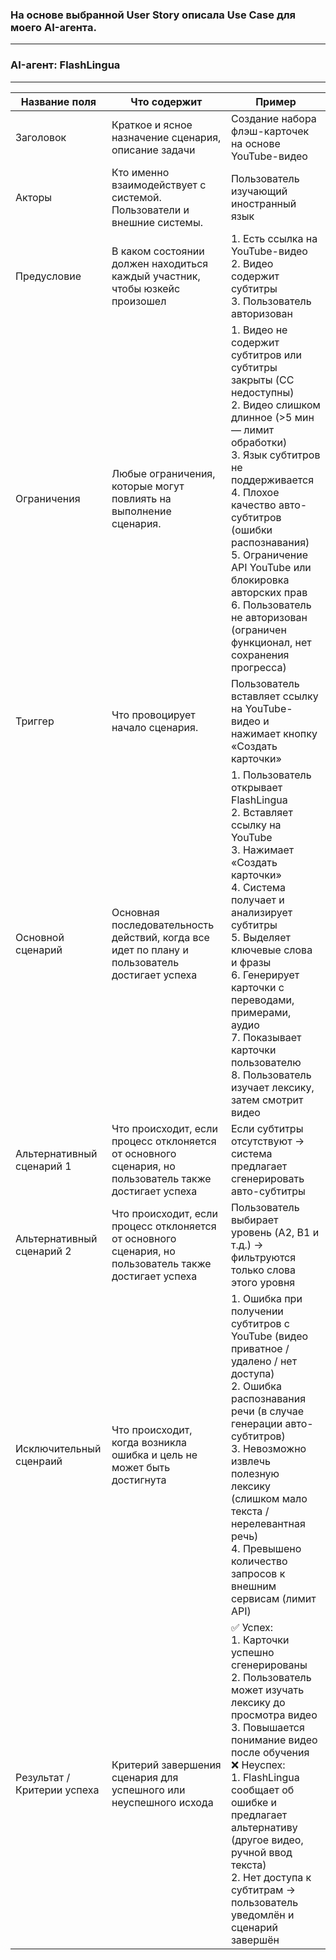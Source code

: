 ### На основе выбранной User Story опиcала Use Case для моего AI-агента.
____
### AI-агент: FlashLingua
___

| Название поля    | Что содержит | Пример |
|-------------|----------|----------|
| Заголовок    |   Краткое и ясное назначение сценария, описание задачи | Создание набора флэш-карточек на основе YouTube-видео|
| Акторы    |   Кто именно взаимодействует с системой. Пользователи и внешние системы. |Пользователь изучающий иностранный язык |
| Предусловие   | В каком состоянии должен находиться каждый участник, чтобы юзкейс произошел   |1. Есть ссылка на YouTube-видео <br> 2. Видео содержит субтитры <br> 3. Пользователь авторизован <br>|
| Ограничения    | Любые ограничения, которые могут повлиять на выполнение сценария.   |1. Видео не содержит субтитров или субтитры закрыты (CC недоступны) <br> 2. Видео слишком длинное (>5 мин — лимит обработки) <br> 3. Язык субтитров не поддерживается <br> 4. Плохое качество авто-субтитров (ошибки распознавания) <br> 5. Ограничение API YouTube или блокировка авторских прав <br> 6. Пользователь не авторизован (ограничен функционал, нет сохранения прогресса) <br>|
| Триггер    | Что провоцирует начало сценария.   |Пользователь вставляет ссылку на YouTube-видео и нажимает кнопку «Создать карточки»|
| Основной сценарий   | Основная последовательность действий, когда все идет по плану и пользователь достигает успеха   |1. Пользователь открывает FlashLingua <br> 2. Вставляет ссылку на YouTube <br> 3. Нажимает «Создать карточки» <br> 4. Система получает и анализирует субтитры <br> 5. Выделяет ключевые слова и фразы <br> 6. Генерирует карточки с переводами, примерами, аудио <br> 7. Показывает карточки пользователю <br> 8. Пользователь изучает лексику, затем смотрит видео <br>|
| Альтернативный сценарий  1  | Что происходит, если процесс отклоняется от основного сценария, но пользователь также достигает успеха   | Если субтитры отсутствуют → система предлагает сгенерировать авто-субтитры|
| Альтернативный сценарий 2   | Что происходит, если процесс отклоняется от основного сценария, но пользователь также достигает успеха | Пользователь выбирает уровень (A2, B1 и т.д.) → фильтруются только слова этого уровня|
| Исключительный сценраий    | Что происходит, когда возникла ошибка и цель не может быть достигнута  |1. Ошибка при получении субтитров с YouTube (видео приватное / удалено / нет доступа) <br> 2. Ошибка распознавания речи (в случае генерации авто-субтитров) <br> 3. Невозможно извлечь полезную лексику (слишком мало текста / нерелевантная речь) <br> 4. Превышено количество запросов к внешним сервисам (лимит API) <br>|
| Результат / Критерии успеха    | Критерий завершения сценария для успешного или неуспешного исхода   |✅ Успех: <br> 1. Карточки успешно сгенерированы <br> 2. Пользователь может изучать лексику до просмотра видео <br> 3. Повышается понимание видео после обучения <br> ❌ Неуспех: <br> 1. FlashLingua сообщает об ошибке и предлагает альтернативу (другое видео, ручной ввод текста) <br> 2. Нет доступа к субтитрам → пользователь уведомлён и сценарий завершён <br>|

